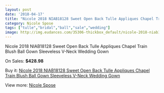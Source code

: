 ```yaml
---
layout: post
date: '2018-04-17'
title: "Nicole 2018 NIAB18128 Sweet Open Back Tulle Appliques Chapel Train Blush Ball Gown Sleeveless V-Neck Wedding Gown"
category: Nicole Spose
tags: ["tulle","bridal","ball","sale","wedding"]
image: http://img.eudances.com/35306-thickbox_default/nicole-2018-niab18128-sweet-open-back-tulle-appliques-chapel-train-blush-ball-gown-sleeveless-v-neck-wedding-gown.jpg
---
```

Nicole 2018 NIAB18128 Sweet Open Back Tulle Appliques Chapel Train Blush Ball Gown Sleeveless V-Neck Wedding Gown

On Sales: **$428.98**
<a href="https://www.eudances.com/en/nicole-spose/10622-nicole-2018-niab18128-sweet-open-back-tulle-appliques-chapel-train-blush-ball-gown-sleeveless-v-neck-wedding-gown.html"><amp-img layout="responsive" width="600" height="600" src="//img.eudances.com/35306-thickbox_default/nicole-2018-niab18128-sweet-open-back-tulle-appliques-chapel-train-blush-ball-gown-sleeveless-v-neck-wedding-gown.jpg" alt="Nicole 2018 NIAB18128 Sweet Open Back Tulle Appliques Chapel Train Blush Ball Gown Sleeveless V-Neck Wedding Gown 0" /></a>
<a href="https://www.eudances.com/en/nicole-spose/10622-nicole-2018-niab18128-sweet-open-back-tulle-appliques-chapel-train-blush-ball-gown-sleeveless-v-neck-wedding-gown.html"><amp-img layout="responsive" width="600" height="600" src="//img.eudances.com/35311-thickbox_default/nicole-2018-niab18128-sweet-open-back-tulle-appliques-chapel-train-blush-ball-gown-sleeveless-v-neck-wedding-gown.jpg" alt="Nicole 2018 NIAB18128 Sweet Open Back Tulle Appliques Chapel Train Blush Ball Gown Sleeveless V-Neck Wedding Gown 1" /></a>
<a href="https://www.eudances.com/en/nicole-spose/10622-nicole-2018-niab18128-sweet-open-back-tulle-appliques-chapel-train-blush-ball-gown-sleeveless-v-neck-wedding-gown.html"><amp-img layout="responsive" width="600" height="600" src="//img.eudances.com/35310-thickbox_default/nicole-2018-niab18128-sweet-open-back-tulle-appliques-chapel-train-blush-ball-gown-sleeveless-v-neck-wedding-gown.jpg" alt="Nicole 2018 NIAB18128 Sweet Open Back Tulle Appliques Chapel Train Blush Ball Gown Sleeveless V-Neck Wedding Gown 2" /></a>
<a href="https://www.eudances.com/en/nicole-spose/10622-nicole-2018-niab18128-sweet-open-back-tulle-appliques-chapel-train-blush-ball-gown-sleeveless-v-neck-wedding-gown.html"><amp-img layout="responsive" width="600" height="600" src="//img.eudances.com/35309-thickbox_default/nicole-2018-niab18128-sweet-open-back-tulle-appliques-chapel-train-blush-ball-gown-sleeveless-v-neck-wedding-gown.jpg" alt="Nicole 2018 NIAB18128 Sweet Open Back Tulle Appliques Chapel Train Blush Ball Gown Sleeveless V-Neck Wedding Gown 3" /></a>
<a href="https://www.eudances.com/en/nicole-spose/10622-nicole-2018-niab18128-sweet-open-back-tulle-appliques-chapel-train-blush-ball-gown-sleeveless-v-neck-wedding-gown.html"><amp-img layout="responsive" width="600" height="600" src="//img.eudances.com/35308-thickbox_default/nicole-2018-niab18128-sweet-open-back-tulle-appliques-chapel-train-blush-ball-gown-sleeveless-v-neck-wedding-gown.jpg" alt="Nicole 2018 NIAB18128 Sweet Open Back Tulle Appliques Chapel Train Blush Ball Gown Sleeveless V-Neck Wedding Gown 4" /></a>
<a href="https://www.eudances.com/en/nicole-spose/10622-nicole-2018-niab18128-sweet-open-back-tulle-appliques-chapel-train-blush-ball-gown-sleeveless-v-neck-wedding-gown.html"><amp-img layout="responsive" width="600" height="600" src="//img.eudances.com/35307-thickbox_default/nicole-2018-niab18128-sweet-open-back-tulle-appliques-chapel-train-blush-ball-gown-sleeveless-v-neck-wedding-gown.jpg" alt="Nicole 2018 NIAB18128 Sweet Open Back Tulle Appliques Chapel Train Blush Ball Gown Sleeveless V-Neck Wedding Gown 5" /></a>

Buy it: [Nicole 2018 NIAB18128 Sweet Open Back Tulle Appliques Chapel Train Blush Ball Gown Sleeveless V-Neck Wedding Gown](https://www.eudances.com/en/nicole-spose/10622-nicole-2018-niab18128-sweet-open-back-tulle-appliques-chapel-train-blush-ball-gown-sleeveless-v-neck-wedding-gown.html "Nicole 2018 NIAB18128 Sweet Open Back Tulle Appliques Chapel Train Blush Ball Gown Sleeveless V-Neck Wedding Gown")

View more: [Nicole Spose](https://www.eudances.com/en/179-nicole-spose "Nicole Spose")